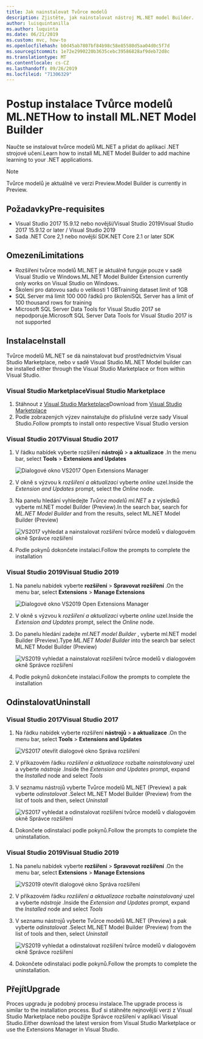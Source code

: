 ```yaml
---
title: Jak nainstalovat Tvůrce modelů
description: Zjistěte, jak nainstalovat nástroj ML.NET model Builder.
author: luisquintanilla
ms.author: luquinta
ms.date: 06/21/2019
ms.custom: mvc, how-to
ms.openlocfilehash: b0d45ab7807bf84b98c58e85580d5aa04d0c5f7d
ms.sourcegitcommit: 1e72e2990220b3635cebc39586828af9deb72d8c
ms.translationtype: MT
ms.contentlocale: cs-CZ
ms.lasthandoff: 09/26/2019
ms.locfileid: "71306329"
---
```

# <a name="how-to-install-mlnet-model-builder"></a><span data-ttu-id="58bb0-103">Postup instalace Tvůrce modelů ML.NET</span><span class="sxs-lookup"><span data-stu-id="58bb0-103">How to install ML.NET Model Builder</span></span>

<span data-ttu-id="58bb0-104">Naučte se instalovat tvůrce modelů ML.NET a přidat do aplikací .NET strojové učení.</span><span class="sxs-lookup"><span data-stu-id="58bb0-104">Learn how to install ML.NET Model Builder to add machine learning to your .NET applications.</span></span>

> [!NOTE]
> <span data-ttu-id="58bb0-105">Tvůrce modelů je aktuálně ve verzi Preview.</span><span class="sxs-lookup"><span data-stu-id="58bb0-105">Model Builder is currently in Preview.</span></span>

## <a name="pre-requisites"></a><span data-ttu-id="58bb0-106">Požadavky</span><span class="sxs-lookup"><span data-stu-id="58bb0-106">Pre-requisites</span></span>

- <span data-ttu-id="58bb0-107">Visual Studio 2017 15.9.12 nebo novější/Visual Studio 2019</span><span class="sxs-lookup"><span data-stu-id="58bb0-107">Visual Studio 2017 15.9.12 or later / Visual Studio 2019</span></span>
- <span data-ttu-id="58bb0-108">Sada .NET Core 2,1 nebo novější SDK</span><span class="sxs-lookup"><span data-stu-id="58bb0-108">.NET Core 2.1 or later SDK</span></span>

## <a name="limitations"></a><span data-ttu-id="58bb0-109">Omezení</span><span class="sxs-lookup"><span data-stu-id="58bb0-109">Limitations</span></span>

- <span data-ttu-id="58bb0-110">Rozšíření tvůrce modelů ML.NET je aktuálně funguje pouze v sadě Visual Studio ve Windows.</span><span class="sxs-lookup"><span data-stu-id="58bb0-110">ML.NET Model Builder Extension currently only works on Visual Studio on Windows.</span></span>
- <span data-ttu-id="58bb0-111">Školení pro datovou sadu o velikosti 1 GB</span><span class="sxs-lookup"><span data-stu-id="58bb0-111">Training dataset limit of 1GB</span></span>
- <span data-ttu-id="58bb0-112">SQL Server má limit 100 000 řádků pro školení</span><span class="sxs-lookup"><span data-stu-id="58bb0-112">SQL Server has a limit of 100 thousand rows for training</span></span>
- <span data-ttu-id="58bb0-113">Microsoft SQL Server Data Tools for Visual Studio 2017 se nepodporuje.</span><span class="sxs-lookup"><span data-stu-id="58bb0-113">Microsoft SQL Server Data Tools for Visual Studio 2017 is not supported</span></span>

## <a name="install"></a><span data-ttu-id="58bb0-114">Instalace</span><span class="sxs-lookup"><span data-stu-id="58bb0-114">Install</span></span>

<span data-ttu-id="58bb0-115">Tvůrce modelů ML.NET se dá nainstalovat buď prostřednictvím Visual Studio Marketplace, nebo v sadě Visual Studio.</span><span class="sxs-lookup"><span data-stu-id="58bb0-115">ML.NET Model builder can be installed either through the Visual Studio Marketplace or from within Visual Studio.</span></span> 

### <a name="visual-studio-marketplace"></a><span data-ttu-id="58bb0-116">Visual Studio Marketplace</span><span class="sxs-lookup"><span data-stu-id="58bb0-116">Visual Studio Marketplace</span></span>

1. <span data-ttu-id="58bb0-117">Stáhnout z [Visual Studio Marketplace](https://marketplace.visualstudio.com/items?itemName=MLNET.07)</span><span class="sxs-lookup"><span data-stu-id="58bb0-117">Download from [Visual Studio Marketplace](https://marketplace.visualstudio.com/items?itemName=MLNET.07)</span></span>
1. <span data-ttu-id="58bb0-118">Podle zobrazených výzev nainstalujte do příslušné verze sady Visual Studio.</span><span class="sxs-lookup"><span data-stu-id="58bb0-118">Follow prompts to install onto respective Visual Studio version</span></span>

### <a name="visual-studio-2017"></a><span data-ttu-id="58bb0-119">Visual Studio 2017</span><span class="sxs-lookup"><span data-stu-id="58bb0-119">Visual Studio 2017</span></span>

1. <span data-ttu-id="58bb0-120">V řádku nabídek vyberte rozšíření **nástrojů** > **a aktualizace** .</span><span class="sxs-lookup"><span data-stu-id="58bb0-120">In the menu bar, select **Tools** > **Extensions and Updates**</span></span>

    ![Dialogové okno VS2017 Open Extensions Manager](./media/install-model-builder/vs2017-open-extensions-manager.png)

1. <span data-ttu-id="58bb0-122">V okně s výzvou k *rozšíření a aktualizaci* vyberte *online* uzel.</span><span class="sxs-lookup"><span data-stu-id="58bb0-122">Inside the *Extension and Updates* prompt, select the *Online* node.</span></span>
1. <span data-ttu-id="58bb0-123">Na panelu hledání vyhledejte *Tvůrce modelů ml.NET* a z výsledků vyberte ml.NET model Builder (Preview).</span><span class="sxs-lookup"><span data-stu-id="58bb0-123">In the search bar, search for *ML.NET Model Builder* and from the results, select ML.NET Model Builder (Preview)</span></span>

    ![VS2017 vyhledat a nainstalovat rozšíření tvůrce modelů v dialogovém okně Správce rozšíření](./media/install-model-builder/vs2017-install-model-builder.png)

1. <span data-ttu-id="58bb0-125">Podle pokynů dokončete instalaci.</span><span class="sxs-lookup"><span data-stu-id="58bb0-125">Follow the prompts to complete the installation</span></span>

### <a name="visual-studio-2019"></a><span data-ttu-id="58bb0-126">Visual Studio 2019</span><span class="sxs-lookup"><span data-stu-id="58bb0-126">Visual Studio 2019</span></span>

1. <span data-ttu-id="58bb0-127">Na panelu nabídek vyberte **rozšíření** > **Spravovat rozšíření** .</span><span class="sxs-lookup"><span data-stu-id="58bb0-127">On the menu bar, select **Extensions** > **Manage Extensions**</span></span>

    ![Dialogové okno VS2019 Open Extensions Manager](./media/install-model-builder/vs2019-open-extensions-manager.png)

1. <span data-ttu-id="58bb0-129">V okně s výzvou k *rozšíření a aktualizaci* vyberte *online* uzel.</span><span class="sxs-lookup"><span data-stu-id="58bb0-129">Inside the *Extension and Updates* prompt, select the *Online* node.</span></span>
1. <span data-ttu-id="58bb0-130">Do panelu hledání zadejte *ml.NET model Builder* , vyberte ml.NET model Builder (Preview).</span><span class="sxs-lookup"><span data-stu-id="58bb0-130">Type *ML.NET Model Builder* into the search bar select ML.NET Model Builder (Preview)</span></span>

    ![VS2019 vyhledat a nainstalovat rozšíření tvůrce modelů v dialogovém okně Správce rozšíření](./media/install-model-builder/vs2019-install-model-builder.png)

1. <span data-ttu-id="58bb0-132">Podle pokynů dokončete instalaci.</span><span class="sxs-lookup"><span data-stu-id="58bb0-132">Follow the prompts to complete the installation</span></span>

## <a name="uninstall"></a><span data-ttu-id="58bb0-133">Odinstalovat</span><span class="sxs-lookup"><span data-stu-id="58bb0-133">Uninstall</span></span>

### <a name="visual-studio-2017"></a><span data-ttu-id="58bb0-134">Visual Studio 2017</span><span class="sxs-lookup"><span data-stu-id="58bb0-134">Visual Studio 2017</span></span>

1. <span data-ttu-id="58bb0-135">Na řádku nabídek vyberte rozšíření **nástrojů** > **a aktualizace** .</span><span class="sxs-lookup"><span data-stu-id="58bb0-135">On the menu bar, select **Tools** > **Extensions and Updates**</span></span>

    ![VS2017 otevřít dialogové okno Správa rozšíření](./media/install-model-builder/vs2017-open-extensions-manager.png)

1. <span data-ttu-id="58bb0-137">V příkazovém řádku *rozšíření a aktualizace* rozbalte *nainstalovaný* uzel a vyberte *nástroje* .</span><span class="sxs-lookup"><span data-stu-id="58bb0-137">Inside the *Extension and Updates* prompt, expand the *Installed* node and select *Tools*</span></span>
1. <span data-ttu-id="58bb0-138">V seznamu nástrojů vyberte Tvůrce modelů ML.NET (Preview) a pak vyberte *odinstalovat* .</span><span class="sxs-lookup"><span data-stu-id="58bb0-138">Select ML.NET Model Builder (Preview) from the list of tools and then, select *Uninstall*</span></span>

    ![VS2017 vyhledat a odinstalovat rozšíření tvůrce modelů v dialogovém okně Správce rozšíření](./media/install-model-builder/vs2017-uninstall-model-builder.png)

1. <span data-ttu-id="58bb0-140">Dokončete odinstalaci podle pokynů.</span><span class="sxs-lookup"><span data-stu-id="58bb0-140">Follow the prompts to complete the uninstallation.</span></span>

### <a name="visual-studio-2019"></a><span data-ttu-id="58bb0-141">Visual Studio 2019</span><span class="sxs-lookup"><span data-stu-id="58bb0-141">Visual Studio 2019</span></span>

1. <span data-ttu-id="58bb0-142">Na panelu nabídek vyberte **rozšíření** > **Spravovat rozšíření** .</span><span class="sxs-lookup"><span data-stu-id="58bb0-142">On the menu bar, select **Extensions** > **Manage Extensions**</span></span>

    ![VS2019 otevřít dialogové okno Správa rozšíření](./media/install-model-builder/vs2019-open-extensions-manager.png)

1. <span data-ttu-id="58bb0-144">V příkazovém řádku *rozšíření a aktualizace* rozbalte *nainstalovaný* uzel a vyberte *nástroje* .</span><span class="sxs-lookup"><span data-stu-id="58bb0-144">Inside the *Extension and Updates* prompt, expand the *Installed* node and select *Tools*</span></span>
1. <span data-ttu-id="58bb0-145">V seznamu nástrojů vyberte Tvůrce modelů ML.NET (Preview) a pak vyberte *odinstalovat* .</span><span class="sxs-lookup"><span data-stu-id="58bb0-145">Select ML.NET Model Builder (Preview) from the list of tools and then, select *Uninstall*</span></span>

    ![VS2019 vyhledat a odinstalovat rozšíření tvůrce modelů v dialogovém okně Správce rozšíření](./media/install-model-builder/vs2019-uninstall-model-builder.png)

1. <span data-ttu-id="58bb0-147">Dokončete odinstalaci podle pokynů.</span><span class="sxs-lookup"><span data-stu-id="58bb0-147">Follow the prompts to complete the uninstallation.</span></span>

## <a name="upgrade"></a><span data-ttu-id="58bb0-148">Přejít</span><span class="sxs-lookup"><span data-stu-id="58bb0-148">Upgrade</span></span>

<span data-ttu-id="58bb0-149">Proces upgradu je podobný procesu instalace.</span><span class="sxs-lookup"><span data-stu-id="58bb0-149">The upgrade process is similar to the installation process.</span></span> <span data-ttu-id="58bb0-150">Buď si stáhněte nejnovější verzi z Visual Studio Marketplace nebo použijte Správce rozšíření v aplikaci Visual Studio.</span><span class="sxs-lookup"><span data-stu-id="58bb0-150">Either download the latest version from Visual Studio Marketplace or use the Extensions Manager in Visual Studio.</span></span>
